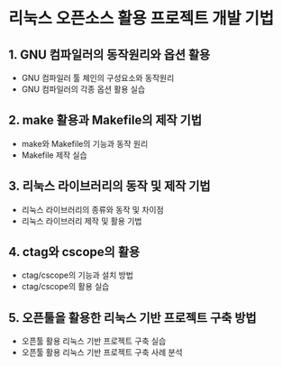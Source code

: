 # 리눅스 오픈소스 활용 프로젝트 개발 기법
## 1. GNU 컴파일러의 동작원리와 옵션 활용
* GNU 컴파일러 툴 체인의 구성요소와 동작원리
* GNU 컴파일러의 각종 옵션 활용 실습
## 2. make 활용과 Makefile의 제작 기법
* make와 Makefile의 기능과 동작 원리
* Makefile 제작 실습
## 3. 리눅스 라이브러리의 동작 및 제작 기법
* 리눅스 라이브러리의 종류와 동작 및 차이점
* 리눅스 라이브러리 제작 및 활용 기법
## 4. ctag와 cscope의 활용
* ctag/cscope의 기능과 설치 방법
* ctag/cscope의 활용 실습
## 5. 오픈툴을 활용한 리눅스 기반 프로젝트 구축 방법
* 오픈툴 활용 리눅스 기반 프로젝트 구축 실습
* 오픈툴 활용 리눅스 기반 프로젝트 구축 사례 분석
